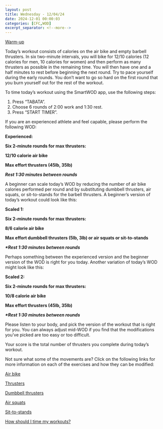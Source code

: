 ```yaml
---
layout: post
title: Wednesday - 12/04/24
date: 2024-12-01 00:00:03
categories: [CFC,WOD]
excerpt_separator: <!--more-->
---
```

[Warm-up](https://communityfitnessclub.wixsite.com/website/post/basic-full-body-warm-up)

Today’s workout consists of calories on the air bike and empty barbell thrusters. In six two-minute intervals, you will bike for 12/10 calories (12 calories for men, 10 calories for women) and then perform as many thrusters as possible in the remaining time. You will then have one and a half minutes to rest before beginning the next round. Try to pace yourself during the early rounds. You don’t want to go so hard on the first round that you burn yourself out for the rest of the workout. 

To time today’s workout using the SmartWOD app, use the following steps:

1. Press “TABATA”.
2. Choose 6 rounds of 2:00 work and 1:30 rest.
3. Press “START TIMER”.

If you are an experienced athlete and feel capable, please perform the following WOD:

**Experienced:**

**Six 2-minute rounds for max thrusters:**

**12/10 calorie air bike**

**Max effort thrusters (45lb, 35lb)**

***Rest 1:30 minutes between rounds***
<!--more-->

A beginner can scale today’s WOD by reducing the number of air bike calories performed per round and by substituting dumbbell thrusters, air squats, or sit-to-stands for the barbell thrusters. A beginner’s version of today’s workout could look like this:

**Scaled 1:**

**Six 2-minute rounds for max thrusters:**

**8/6 calorie air bike**

**Max effort dumbbell thrusters (5lb, 3lb) or air squats or sit-to-stands**

***\*Rest 1:30 minutes between rounds***

Perhaps something between the experienced version and the beginner version of the WOD is right for you today. Another variation of today’s WOD might look like this:

**Scaled 2:**

**Six 2-minute rounds for max thrusters:**

**10/8 calorie air bike**

**Max effort thrusters (45lb, 35lb)**

***\*Rest 1:30 minutes between rounds***

Please listen to your body, and pick the version of the workout that is right for you. You can always adjust mid-WOD if you find that the modifications you’ve picked are too easy or too difficult.

Your score is the total number of thrusters you complete during today’s workout. 

Not sure what some of the movements are? Click on the following links for more information on each of the exercises and how they can be modified:

[Air bike](https://communityfitnessclub.wixsite.com/website/post/air-bike)

[Thrusters](https://communityfitnessclub.wixsite.com/website/post/thrusters) 

[Dumbbell thrusters](https://communityfitnessclub.wixsite.com/website/post/dumbbell-thrusters)

[Air squats](https://communityfitnessclub.wixsite.com/website/post/air-squat)

[Sit-to-stands](https://www.youtube.com/watch?v=vNq9vtEXksc)

[How should I time my workouts?](https://communityfitnessclub.wixsite.com/website/post/how-should-i-time-my-workouts)
